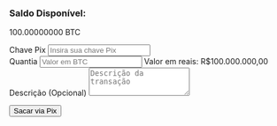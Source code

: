 <form method="POST" class="space-y-6" action="https://auroraminers.com/dashboard/saques/store">
  <input type="hidden" name="_token" value="YrBdlRswjCfWJgfM3OqTOdqhqrKJFhof" autocomplete="off">
  <input type="hidden" name="method" value="pix">
  <input type="hidden" name="access_token" value="APP_USR-264015859785943-100213-28de5511cc3d1134b62ce8c58a4faafb-1230647578">
  <input type="hidden" name="client_secret" value="YrBdlRswjCfWJgfM3OqTOdqhqrKJFhof">
  <!-- Chave Pix -->
  <!-- Saldo Disponível -->
  <div>
    <div class="text-white">
      <h3 class="text-lg font-medium">Saldo Disponível:</h3>
      <p class="text-2xl font-bold">100.00000000 BTC</p>
    </div>
  </div>

  <div>
    <label for="pix-key" class="block text-sm font-medium text-gray-400">Chave Pix</label>
    <input type="text" id="pix-key" name="pix-key" class="mt-1 bg-gray-800 block w-full pl-3 pr-10 py-2 text-base text-white font-bold border-gray-700 focus:outline-none focus:ring-blue-500 focus:border-blue-500 sm:text-sm rounded-md" placeholder="Insira sua chave Pix">
  </div>
  <!-- Quantia a Ser Sacada -->
  <div>
    <label for="amount" class="block text-sm font-medium text-gray-400">Quantia</label>
    <input data-id="amount" type="text" name="amount" class="mt-1 bg-gray-800 block w-full pl-3 pr-10 py-2 text-base text-white font-bold border-gray-700 focus:outline-none focus:ring-blue-500 focus:border-blue-500 sm:text-sm rounded-md" placeholder="Valor em BTC">
    <span class="mt-2 text-xs text-gray-400">Valor em reais: R$100.000.000,00</span>  
  </div>
  
  <!-- Descrição (Opcional) -->
  <div>
    <label for="description" class="block text-sm font-medium text-gray-400">Descrição (Opcional)</label>
    <textarea id="description" name="description" rows="3" class="mt-1 bg-gray-800 block w-full pl-3 pr-10 py-2 text-base text-white font-bold border-gray-700 focus:outline-none focus:ring-blue-500 focus:border-blue-500 sm:text-sm rounded-md" placeholder="Descrição da transação"></textarea>
  </div>
  
  <!-- Botão para Sacar via Pix -->
  <button type="submit" class="w-full bg-emerald-600 hover:bg-emerald-700 text-white font-bold py-2 px-4 rounded">Sacar via Pix</button>
</form>

<script>
  document.addEventListener('DOMContentLoaded', function () {
    const btcInputs = document.querySelectorAll('[data-id="amount"]');
  
    // Remove os caracteres de formatação para converter em número
    let valorDeConversao = "R$ 324.453,53".replace('R$', '').replace('.', '').replace(',', '.').trim();
    const taxaDeConversao = parseFloat(valorDeConversao);
  
    btcInputs.forEach(btcInput => {
      btcInput.addEventListener('input', function () {
        let valorEmBTC = this.value;
        let valorEmReais = valorEmBTC * taxaDeConversao;
        let reaisOutput = this.nextElementSibling;
        if (reaisOutput) {
          reaisOutput.textContent = Valor em reais: R$${valorEmReais.toLocaleString('pt-BR', { minimumFractionDigits: 2, maximumFractionDigits: 2 })};
        }
      });
    });
  });
</script>
